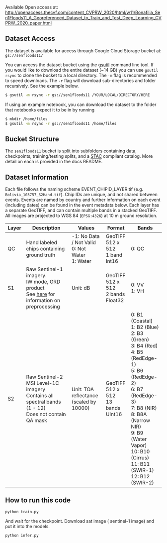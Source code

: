 Available Open access at: http://openaccess.thecvf.com/content_CVPRW_2020/html/w11/Bonafilia_Sen1Floods11_A_Georeferenced_Dataset_to_Train_and_Test_Deep_Learning_CVPRW_2020_paper.html

## Dataset Access

The dataset is available for access through Google Cloud Storage bucket at: `gs://senfloods11/`

You can access the dataset bucket using the [gsutil](https://cloud.google.com/storage/docs/gsutil) command line tool. If you would like to download the entire dataset (~14 GB) you can use `gsutil rsync` to clone the bucket to a local directory. The `-m` flag is recommended to speed downloads. The `-r` flag will download sub-directories and folder recursively. See the example below.

```bash
$ gsutil -m rsync -r gs://sen1floods11 /YOUR/LOCAL/DIRECTORY/HERE
```

If using an example notebook, you can download the dataset to the folder that notebooks expect it to be in by running

```bash
$ mkdir /home/files
$ gsutil -m rsync -r gs://sen1floods11 /home/files
```

## Bucket Structure

The `sen1floods11` bucket is split into subfolders containing data, checkpoints, training/testing splits, and a [STAC](https://stacspec.org/) compliant catalog. More detail on each is provided in the docs README.

## Dataset Information

Each file follows the naming scheme EVENT_CHIPID_LAYER.tif (e.g. `Bolivia_103757_S2Hand.tif`). Chip IDs are unique, and not shared between events. Events are named by country and further information on each event (including dates) can be found in the event metadata below. Each layer has a separate GeoTIFF, and can contain multiple bands in a stacked GeoTIFF. All images are projected to WGS 84 (`EPSG:4326`) at 10 m ground resolution.

| Layer | Description                                                                                                                                              | Values                                                  | Format                                           | Bands                                                                                                                                                                                                                                                                           |
| ----- | -------------------------------------------------------------------------------------------------------------------------------------------------------- | ------------------------------------------------------- | ------------------------------------------------ | ------------------------------------------------------------------------------------------------------------------------------------------------------------------------------------------------------------------------------------------------------------------------------- |
| QC    | Hand labeled chips containing ground truth                                                                                                               | -1: No Data / Not Valid <br> 0: Not Water <br> 1: Water | GeoTIFF <br> 512 x 512 <br> 1 band <br> Int16    | 0: QC                                                                                                                                                                                                                                                                           |
| S1    | Raw Sentinel-1 imagery. <br> IW mode, GRD product <br> See [here](https://developers.google.com/earth-engine/sentinel1) for information on preprocessing | Unit: dB                                                | GeoTIFF <br> 512 x 512 <br> 2 bands <br> Float32 | 0: VV <br> 1: VH                                                                                                                                                                                                                                                                |
| S2    | Raw Sentinel-2 MSI Level-1C imagery <br> Contains all spectral bands (1 - 12) <br> Does not contain QA mask                                              | Unit: TOA reflectance <br> (scaled by 10000)            | GeoTIFF <br> 512 x 512 <br> 13 bands <br> UInt16 | 0: B1 (Coastal) <br> 1: B2 (Blue) <br> 2: B3 (Green) <br> 3: B4 (Red) <br> 4: B5 (RedEdge-1) <br> 5: B6 (RedEdge-2) <br> 6: B7 (RedEdge-3) <br> 7: B8 (NIR) <br> 8: B8A (Narrow NIR) <br> 9: B9 (Water Vapor) <br> 10: B10 (Cirrus) <br> 11: B11 (SWIR-1) <br> 12: B12 (SWIR-2) |


## How to run this code

```
python train.py 
```

And wait for the checkpoint. Download sat image ( sentinel-1 image) and put it into the models.

```
python infer.py 
```


